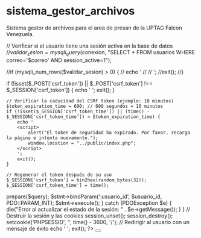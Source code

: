 # sistema_gestor_archivos
Sistema gestor de archivos para el area de presan de la UPTAG Falcon Venezuela.


// Verificar si el usuario tiene una sesión activa en la base de datos
//$validar_sesion = mysqli_query($conexion, "SELECT * FROM usuarios WHERE correo='$correo' AND session_active=1");

//if (mysqli_num_rows($validar_sesion) > 0) {
  // echo '
   // <script>
   //    alert("El usuario ya tiene una sesión iniciada.");
   //     window.location = "../index.php";
    //</script>
   // ';
    //exit();
//}


if (!isset($_POST['csrf_token']) || $_POST['csrf_token'] !== $_SESSION['csrf_token']) {
        echo '
        <script>
            alert("Error de seguridad. Por favor, recarga la página e intenta nuevamente.");
            window.location = "../public/index.php";
        </script>
        ';
        exit();
    }

    // Verificar la caducidad del CSRF token (ejemplo: 10 minutos)
    $token_expiration_time = 600; // 600 segundos = 10 minutos
    if (!isset($_SESSION['csrf_token_time']) || (time() - $_SESSION['csrf_token_time']) > $token_expiration_time) {
        echo '
        <script>
            alert("El token de seguridad ha expirado. Por favor, recarga la página e intenta nuevamente.");
            window.location = "../public/index.php";
        </script>
        ';
        exit();
    }

    // Regenerar el token después de su uso
    $_SESSION['csrf_token'] = bin2hex(random_bytes(32));
    $_SESSION['csrf_token_time'] = time();

<?php
// Archivo: logout.php

session_start();
include 'conexion_be.php'; // Incluye la conexión a la base de datos (debe ser PDO)
include 'registrar_accion.php'; // Incluye la función para registrar acciones

// Registrar la acción de cierre de sesión
if (isset($_SESSION['usuario_id'])) {
    $usuario_id = $_SESSION['usuario_id'];
    //$nombre_completo = $_SESSION['nombre_completo'] ?? 'Usuario desconocido'; // Usar un valor predeterminado si no existe

    // Llamar a la función para registrar la acción
    registrarAccion($conexion, $usuario_id, 'cierre de sesión', 'El usuario ha cerrado sesión en el sistema.');
}

// Verificar si el usuario está logueado y actualizar el estado de la sesión
if (isset($_SESSION['usuario_id'])) {
    $usuario_id = $_SESSION['usuario_id'];
    
    // Establecer la sesión como inactiva en la base de datos (usando PDO)
    try {
        $query = "UPDATE usuarios SET session_active = 0 WHERE id = :usuario_id";
        $stmt = $conexion->prepare($query);
        $stmt->bindParam(':usuario_id', $usuario_id, PDO::PARAM_INT);
        $stmt->execute();
    } catch (PDOException $e) {
        die("Error al actualizar el estado de la sesión: " . $e->getMessage());
    }
}

// Destruir la sesión y las cookies
session_unset();
session_destroy();
setcookie('PHPSESSID', '', time() - 3600, '/');

// Redirigir al usuario con un mensaje de éxito
echo '
<script>
alert("Sesión cerrada exitosamente.");
window.location = "../public/index.php";
</script>
';
exit();
?>


<button class="download-btn" onclick="descargarCarpeta(\'' . htmlspecialchars($row['ruta_carpeta']) . '\')">
                    <i class="fas fa-download"></i>
                </button>
